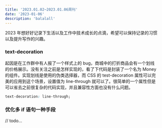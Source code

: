 ```yaml
---
title: '2023.01.02~2023.01.06周刊'
date: '2023-01-06'
description: 'balalall'
---
```


2023 年想好好记录下生活以及工作中技术成长的点滴，希望可以保持记录的习惯以及提升写作的兴趣。

### text-decoration

起因是在工作群中有人报了一个样式上的 bug，商城中的打折商品会有一个划线的价格展示。没有关注之前是怎样实现的，看了下代码是封装了一个名为 Money 的组件。实现划线是使用的伪类选择器，而 CSS 的 test-decoration 属性可以完美的应用到这个场景，设置值为 line-through 就可以了。很简单的一个属性但是可以省去之前很复杂的代码实现，并且兼容性方面也没有什么问题。

```css
text-decoration: line-through;
```

### 优化多 if 语句一种手段

// todo...
